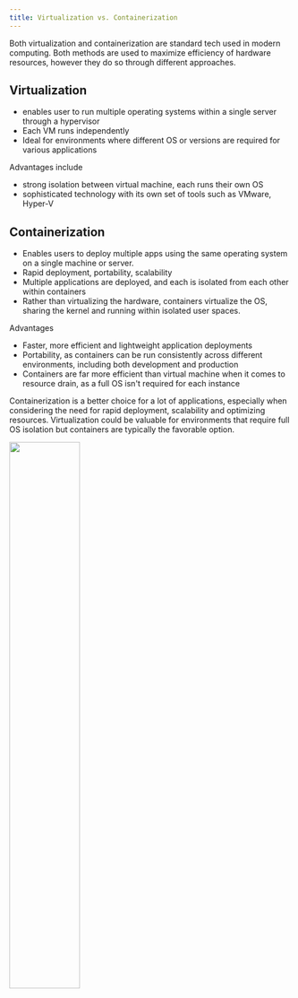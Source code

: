 ```yaml
---
title: Virtualization vs. Containerization
---
```


Both virtualization and containerization are standard tech used in modern computing. Both methods are used to maximize efficiency of hardware resources, however they do so through different approaches.

## Virtualization
- enables user to run multiple operating systems within a single server through a hypervisor
- Each VM runs independently
- Ideal for environments where different OS or versions are required for various applications

Advantages include
- strong isolation between virtual machine, each runs their own OS
- sophisticated technology with its own set of tools such as VMware, Hyper-V

## Containerization 
- Enables users to deploy multiple apps using the same operating system on a single machine or server.
- Rapid deployment, portability, scalability
- Multiple applications are deployed, and each is isolated from each other within containers
- Rather than virtualizing the hardware, containers virtualize the OS, sharing the kernel and running within isolated user spaces.

Advantages
- Faster, more efficient and lightweight application deployments
- Portability, as containers can be run consistently across different environments, including both development and production
- Containers are far more efficient than virtual machine when it comes to resource drain, as a full OS isn't required for each instance

Containerization is a better choice for a lot of applications, especially when considering the need for rapid deployment, scalability and optimizing resources. Virtualization could be valuable for environments that require full OS isolation but containers are typically the favorable option. 

<img src="/IS373_Hexo/media/ContainersVsVM.svg" width="50%">